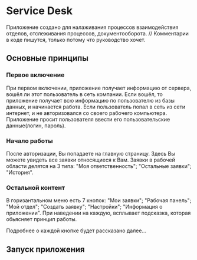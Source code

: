 # Service Desk
Приложение создано для налаживания процессов взаимодействия отделов, отслеживания процессов, документооборота.
// Комментарии в коде пишутся, только потому что руководство хочет.

## Основные принципы
### Первое включение
При первом включении, приложение получает информацию от сервера, вошёл ли этот пользователь в сеть компании.
Если вошёл, то приложение получает всю информацию по пользователю из базы данных, и начинается работа.
Если пользователь попал в сеть из сети интернет, и не авторизовался со своего рабочего компьютера. Приложение просит пользователя ввести его пользовательские данные(логин, пароль).

### Начало работы
После авторизации, Вы попадаете на главную страницу. Здесь Вы можете увидеть все заявки относящиеся к Вам.
Заявки в рабочей области делятся на 3 типа: "Моя ответственность"; "Остальные заявки"; "История".

### Остальной контент
В горизантальном меню есть 7 кнопок: "Мои заявки"; "Рабочая панель"; "Мой отдел"; "Создать заявку"; "Настройки"; "Информация о приложении".
При наведении на каждую, всплывает подсказка, которая обьясняет принцип работы.

Подробнее о каждой кнопке будет рассказано далее...

## Запуск приложения


